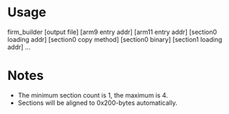 # Usage
firm_builder [output file] [arm9 entry addr] [arm11 entry addr] [section0 loading addr] [section0 copy method] [section0 binary] [section1 loading addr] ...

# Notes
* The minimum section count is 1, the maximum is 4.
* Sections will be aligned to 0x200-bytes automatically.
